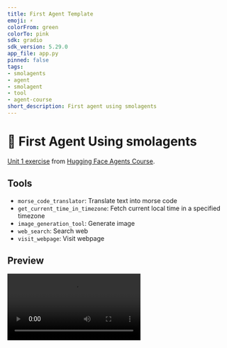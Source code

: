 ```yaml
---
title: First Agent Template
emoji: ⚡
colorFrom: green
colorTo: pink
sdk: gradio
sdk_version: 5.29.0
app_file: app.py
pinned: false
tags:
- smolagents
- agent
- smolagent
- tool
- agent-course
short_description: First agent using smolagents
---
```


# 🤗 First Agent Using smolagents
[Unit 1 exercise](https://huggingface.co/learn/agents-course/unit1/tutorial) from [Hugging Face Agents Course](https://huggingface.co/learn/agents-course/unit0/introduction). 

## Tools
- `morse_code_translator`: Translate text into morse code
- `get_current_time_in_timezone`: Fetch current local time in a specified timezone
- `image_generation_tool`: Generate image
- `web_search`: Search web
- `visit_webpage`: Visit webpage

## Preview
<video controls autoplay src="https://cdn-uploads.huggingface.co/production/uploads/67d2db58176fdb283211e929/VZrMlxAG17H5tIJf9yqIL.mp4"></video>
